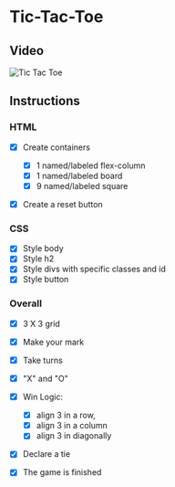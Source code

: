 # Tic-Tac-Toe

## Video

![Tic Tac Toe](https://recordit.co/nPO6JLPNLF)

## Instructions

### HTML

- [x] Create containers

  - [x] 1 named/labeled flex-column
  - [x] 1 named/labeled board
  - [x] 9 named/labeled square

- [x] Create a reset button

### CSS

- [x] Style body
- [x] Style h2
- [x] Style divs with specific classes and id
- [x] Style button

### Overall

- [x] 3 X 3 grid

- [x] Make your mark

- [x] Take turns

- [x] "X" and "O"

- [x] Win Logic:

  - [x] align 3 in a row,
  - [x] align 3 in a column
  - [x] align 3 in diagonally

- [x] Declare a tie

- [x] The game is finished
